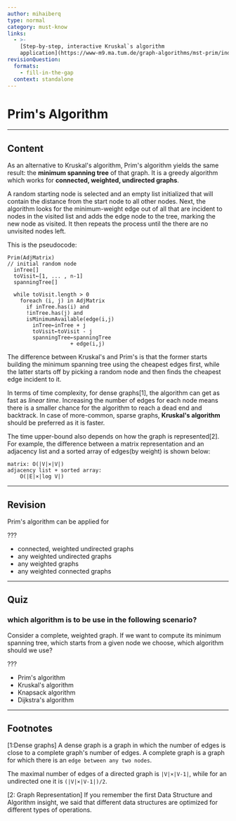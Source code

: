 ```yaml
---
author: mihaiberq
type: normal
category: must-know
links:
  - >-
    [Step-by-step, interactive Kruskal`s algorithm
    application](https://www-m9.ma.tum.de/graph-algorithms/mst-prim/index_en.html){website}
revisionQuestion:
  formats:
    - fill-in-the-gap
  context: standalone
---
```


# Prim's Algorithm


---

## Content

As an alternative to Kruskal's algorithm, Prim's algorithm yields the same result: the **minimum spanning tree** of that graph. It is a greedy algorithm which works for **connected, weighted, undirected graphs**.

A random starting node is selected and an empty list initialized that will contain the distance from the start node to all other nodes. Next, the algorithm looks for the minimum-weight edge out of all that are incident to nodes in the visited list and adds the edge node to the tree, marking the new node as visited. It then repeats the process until the there are no unvisited nodes left.

This is the pseudocode:

```plain-text
Prim(AdjMatrix)
// initial random node
  inTree[]
  toVisit←[1, ... , n-1]
  spanningTree[]

  while toVisit.length > 0
    foreach (i, j) in AdjMatrix
      if inTree.has(i) and
      !inTree.has(j) and
      isMinimumAvailable(edge(i,j)
        inTree←inTree + j
        toVisit←toVisit - j
        spanningTree←spanningTree
                    + edge(i,j)

```

The difference between Kruskal's and Prim's is that the former starts building the minimum spanning tree using the cheapest edges first, while the latter starts off by picking a random node and then finds the cheapest edge incident to it.

In terms of time complexity, for dense graphs[1], the algorithm can get as fast as *linear time*. Increasing the number of edges for each node means there is a smaller chance for the algorithm to reach a dead end and backtrack. In case of more-common, sparse graphs, **Kruskal's algorithm** should be preferred as it is faster.

The time upper-bound also depends on how the graph is represented[2]. For example, the difference between a matrix representation and an adjacency list and a sorted array of edges(by weight) is shown below:

```plain-text
matrix: O(|V|×|V|)
adjacency list + sorted array:
    O(|E|×|log V|)
```


---

## Revision

Prim's algorithm can be applied for

???

- connected, weighted undirected graphs
- any weighted undirected graphs
- any weighted graphs
- any weighted connected graphs


---

## Quiz

### which algorithm is to be use in the following scenario?


Consider a complete, weighted graph. If we want to compute its minimum spanning tree,
which starts from a given node we choose, which algorithm should we use?

 ???

- Prim's algorithm
- Kruskal's algorithm
- Knapsack algorithm
- Dijkstra's algorithm


---

## Footnotes

[1:Dense graphs]
A dense graph is a graph in which the number of edges is close to a complete graph's number of edges. A complete graph is a graph for which there is an `edge between any two nodes`.

The maximal number of edges of a directed graph is `|V|×|V-1|`, while for an undirected one it is `(|V|×|V-1|)/2`.

[2: Graph Representation]
If you remember the first Data Structure and Algorithm insight, we said that different data structures are optimized for different types of operations.
